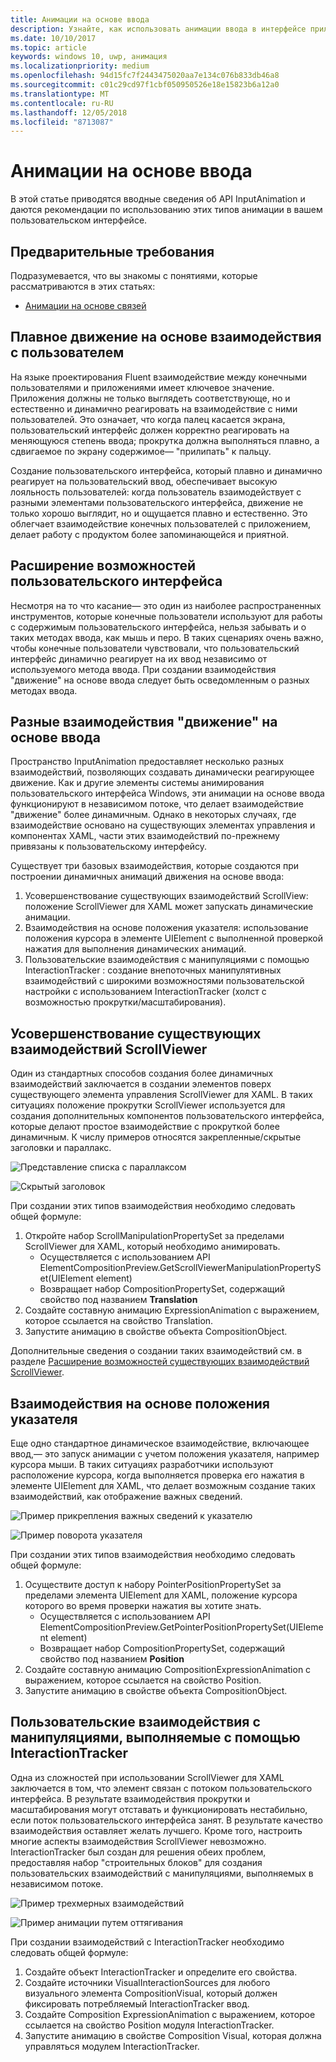 ```yaml
---
title: Анимации на основе ввода
description: Узнайте, как использовать анимации ввода в интерфейсе приложения.
ms.date: 10/10/2017
ms.topic: article
keywords: windows 10, uwp, анимация
ms.localizationpriority: medium
ms.openlocfilehash: 94d15fc7f2443475020aa7e134c076b833db46a8
ms.sourcegitcommit: c01c29cd97f1cbf050950526e18e15823b6a12a0
ms.translationtype: MT
ms.contentlocale: ru-RU
ms.lasthandoff: 12/05/2018
ms.locfileid: "8713087"
---
```

# <a name="input-driven-animations"></a>Анимации на основе ввода

В этой статье приводятся вводные сведения об API InputAnimation и даются рекомендации по использованию этих типов анимации в вашем пользовательском интерфейсе.

## <a name="prerequisites"></a>Предварительные требования

Подразумевается, что вы знакомы с понятиями, которые рассматриваются в этих статьях:

- [Анимации на основе связей](relation-animations.md)

## <a name="smooth-motion-driven-from-user-interactions"></a>Плавное движение на основе взаимодействия с пользователем

На языке проектирования Fluent взаимодействие между конечными пользователями и приложениями имеет ключевое значение. Приложения должны не только выглядеть соответствующе, но и естественно и динамично реагировать на взаимодействие с ними пользователей. Это означает, что когда палец касается экрана, пользовательский интерфейс должен корректно реагировать на меняющуюся степень ввода; прокрутка должна выполняться плавно, а сдвигаемое по экрану содержимое— "прилипать" к пальцу.

Создание пользовательского интерфейса, который плавно и динамично реагирует на пользовательский ввод, обеспечивает высокую лояльность пользователей: когда пользователь взаимодействует с разными элементами пользовательского интерфейса, движение не только хорошо выглядит, но и ощущается плавно и естественно. Это облегчает взаимодействие конечных пользователей с приложением, делает работу с продуктом более запоминающейся и приятной.

## <a name="expanding-past-just-touch"></a>Расширение возможностей пользовательского интерфейса

Несмотря на то что касание— это один из наиболее распространенных инструментов, которые конечные пользователи используют для работы с содержимым пользовательского интерфейса, нельзя забывать и о таких методах ввода, как мышь и перо. В таких сценариях очень важно, чтобы конечные пользователи чувствовали, что пользовательский интерфейс динамично реагирует на их ввод независимо от используемого метода ввода. При создании взаимодействия "движение" на основе ввода следует быть осведомленным о разных методах ввода.

## <a name="different-input-driven-motion-experiences"></a>Разные взаимодействия "движение" на основе ввода

Пространство InputAnimation предоставляет несколько разных взаимодействий, позволяющих создавать динамически реагирующее движение. Как и другие элементы системы анимирования пользовательского интерфейса Windows, эти анимации на основе ввода функционируют в независимом потоке, что делает взаимодействие "движение" более динамичным. Однако в некоторых случаях, где взаимодействие основано на существующих элементах управления и компонентах XAML, части этих взаимодействий по-прежнему привязаны к пользовательскому интерфейсу.

Существует три базовых взаимодействия, которые создаются при построении динамичных анимаций движения на основе ввода:

1. Усовершенствование существующих взаимодействий ScrollView: положение ScrollViewer для XAML может запускать динамические анимации.
1. Взаимодействия на основе положения указателя: использование положения курсора в элементе UIElement с выполненной проверкой нажатия для выполнения динамических анимаций.
1. Пользовательские взаимодействия с манипуляциями с помощью InteractionTracker : создание внепоточных манипулятивных взаимодействий с широкими возможностями пользовательской настройки с использованием InteractionTracker (холст с возможностью прокрутки/масштабирования).

## <a name="enhancing-existing-scrollviewer-experiences"></a>Усовершенствование существующих взаимодействий ScrollViewer

Один из стандартных способов создания более динамичных взаимодействий заключается в создании элементов поверх существующего элемента управления ScrollViewer для XAML. В таких ситуациях положение прокрутки ScrollViewer используется для создания дополнительных компонентов пользовательского интерфейса, которые делают простое взаимодействие с прокруткой более динамичным. К числу примеров относятся закрепленные/скрытые заголовки и параллакс.

![Представление списка с параллаксом](images/animation/parallax.gif)

![Скрытый заголовок](images/animation/shy-header.gif)

При создании этих типов взаимодействия необходимо следовать общей формуле:

1. Откройте набор ScrollManipulationPropertySet за пределами ScrollViewer для XAML, который необходимо анимировать.
    - Осуществляется с использованием API ElementCompositionPreview.GetScrollViewerManipulationPropertySet(UIElement element)
    - Возвращает набор CompositionPropertySet, содержащий свойство под названием **Translation**
1. Создайте составную анимацию ExpressionAnimation с выражением, которое ссылается на свойство Translation.
1. Запустите анимацию в свойстве объекта CompositionObject.

Дополнительные сведения о создании таких взаимодействий см. в разделе [Расширение возможностей существующих взаимодействий ScrollViewer](scroll-input-animations.md).

## <a name="pointer-position-driven-experiences"></a>Взаимодействия на основе положения указателя

Еще одно стандартное динамическое взаимодействие, включающее ввод,— это запуск анимации с учетом положения указателя, например курсора мыши. В таких ситуациях разработчики используют расположение курсора, когда выполняется проверка его нажатия в элементе UIElement для XAML, что делает возможным создание таких взаимодействий, как отображение важных сведений.

![Пример прикрепления важных сведений к указателю](images/animation/spotlight-reveal.gif)

![Пример поворота указателя](images/animation/pointer-rotate.gif)

При создании этих типов взаимодействия необходимо следовать общей формуле:

1. Осуществите доступ к набору PointerPositionPropertySet за пределами элемента UIElement для XAML, положение курсора которого во время проверки нажатия вы хотите знать.
    - Осуществляется с использованием API ElementCompositionPreview.GetPointerPositionPropertySet(UIElement element)
    - Возвращает набор CompositionPropertySet, содержащий свойство под названием **Position**
1. Создайте составную анимацию CompositionExpressionAnimation с выражением, которое ссылается на свойство Position.
1. Запустите анимацию в свойстве объекта CompositionObject.

## <a name="custom-manipulation-experiences-with-interactiontracker"></a>Пользовательские взаимодействия с манипуляциями, выполняемые с помощью InteractionTracker

Одна из сложностей при использовании ScrollViewer для XAML заключается в том, что элемент связан с потоком пользовательского интерфейса. В результате взаимодействия прокрутки и масштабирования могут отставать и функционировать нестабильно, если поток пользовательского интерфейса занят. В результате качество взаимодействия оставляет желать лучшего. Кроме того, настроить многие аспекты взаимодействия ScrollViewer невозможно. InteractionTracker был создан для решения обеих проблем, предоставляя набор "строительных блоков" для создания пользовательских взаимодействий с манипуляциями, выполняемых в независимом потоке.

![Пример трехмерных взаимодействий](images/animation/interactions-3d.gif)

![Пример анимации путем оттягивания](images/animation/pull-to-animate.gif)

При создании взаимодействий с InteractionTracker необходимо следовать общей формуле:

1. Создайте объект InteractionTracker и определите его свойства.
1. Создайте источники VisualInteractionSources для любого визуального элемента CompositionVisual, который должен фиксировать потребляемый InteractionTracker ввод.
1. Создайте Composition ExpressionAnimation с выражением, которое ссылается на свойство Position модуля InteractionTracker.
1. Запустите анимацию в свойстве Composition Visual, которая должна управляться модулем InteractionTracker.
